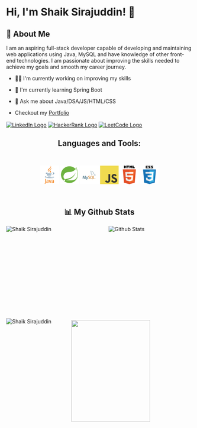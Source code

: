 # Hi, I'm Shaik Sirajuddin! 👋
## 🚀 About Me

I am an aspiring full-stack developer capable of developing and maintaining web applications using Java, MySQL and have knowledge of other front-end technologies. I am passionate about improving the skills needed to achieve my goals and smooth my career journey. 
    
- 👩‍💻 I'm currently working on improving my skills

- 🧠 I'm currently learning Spring Boot

- 💬 Ask me about Java/DSA/JS/HTML/CSS

- Checkout my [Portfolio](https://sirajuddin135.github.io/)

<a href="https://www.linkedin.com/in/shaik-sirajuddin-aa21551b3/">
  <img align="center" src="https://cdn.icon-icons.com/icons2/2699/PNG/512/linkedin_logo_icon_171224.png" alt="LinkedIn Logo" width="130px"/></a>

<a href="https://www.hackerrank.com/fw18_0110">
  <img align="center" src="https://cdn.icon-icons.com/icons2/2530/PNG/512/hackerrank_button_icon_151894.png" alt="HackerRank Logo" width="130px"/></a>

<a href="https://leetcode.com/Shaik_Sirajuddin/">
  <img align="center" src="https://cdn.icon-icons.com/icons2/2530/PNG/512/leetcode_button_icon_151892.png" alt="LeetCode Logo" width="130px"/></a>

<!-- ![](https://visitor-badge.glitch.me/badge?page_id=Sirajuddin135&left_color=blue&right_color=green) -->
<!--   ![Visitor Count](https://profile-counter.glitch.me/Sirajuddin135/count.svg) -->

<span><h2 align="center">Languages and Tools:</h2>
  <br>
    <p align="center">
    <img align="center" src="https://github.com/github/explore/blob/60c4ca5a1ccb9592f3fb4f5167fbcd58c9ad000d/topics/java/java.png" alt="Java" width="50px" height="50px"/>
    <img align="center" src="https://github.com/github/explore/blob/60c4ca5a1ccb9592f3fb4f5167fbcd58c9ad000d/topics/spring-boot/spring-boot.png" alt="Spring Boot Logo" width="50px" height="50px"/>
    <img align="center" src="https://github.com/github/explore/blob/60c4ca5a1ccb9592f3fb4f5167fbcd58c9ad000d/topics/mysql/mysql.png" alt="MySQL Logo" width="50px" height="50px"/>
    <img align="center" src="https://github.com/github/explore/blob/60c4ca5a1ccb9592f3fb4f5167fbcd58c9ad000d/topics/javascript/javascript.png" alt="JS Logo" width="50px" height="50px"/>
    <img align="center" src="https://github.com/github/explore/blob/60c4ca5a1ccb9592f3fb4f5167fbcd58c9ad000d/topics/html/html.png" alt="HTML" width="50px" height="50px"/>
    <img align="center" src="https://github.com/github/explore/blob/60c4ca5a1ccb9592f3fb4f5167fbcd58c9ad000d/topics/css/css.png" alt="CSS" width="50px" height="50px"/> 
</p></span>

<br>

<h2 align="center">📊 My Github Stats</h2>
<div>
  <img align="left" src="https://github-readme-streak-stats.herokuapp.com/?user=Sirajuddin135&theme=indian-flag" alt="Shaik Sirajuddin" height="250px" width="45%" />
  <img align="right" src="https://github-readme-stats.vercel.app/api?username=Sirajuddin135&theme=flag-india&show_icons=true&count_private=true" alt="Github Stats" height="255px" width="45%"/>
</div>
  
</br>  

<div>
  <img align="left" src="https://github-readme-stats.vercel.app/api/top-langs/?username=Sirajuddin135&layout=default&langs_count=8&hide=&theme=indian-flag" alt="Shaik Sirajuddin" height="275px" width="30%"/>
  <img align="right" src="https://activity-graph.herokuapp.com/graph?username=Sirajuddin135&bg_color=ffffff&color=000080&line=138808&point=ff9933&area=true" height="275px" width="65%"/>
</div>
